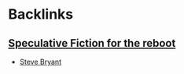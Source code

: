 
# Backlinks
## [Speculative Fiction for the reboot ](<Speculative Fiction for the reboot .md>)
- [Steve Bryant](<Steve Bryant.md>)

